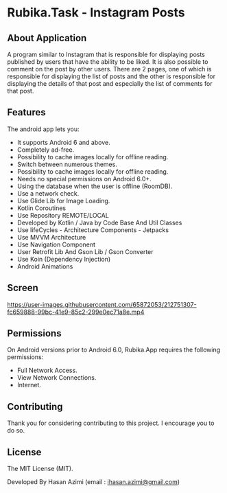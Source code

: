 # Rubika.Task - Instagram Posts

## About Application

A program similar to Instagram that is responsible for displaying posts published by users that have
the ability to be liked. It is also possible to comment on the post by other users.
There are 2 pages, one of which is responsible for displaying the list of posts and the other is
responsible for displaying the details of that post and especially the list of comments for that
post.

## Features

The android app lets you:

- It supports Android 6 and above.
- Completely ad-free.
- Possibility to cache images locally for offline reading.
- Switch between numerous themes.
- Possibility to cache images locally for offline reading.
- Needs no special permissions on Android 6.0+.
- Using the database when the user is offline (RoomDB).
- Use a network check.
- Use Glide Lib for Image Loading.
- Kotlin Coroutines
- Use Repository REMOTE/LOCAL
- Developed by Kotlin / Java by Code Base And Util Classes
- Use lifeCycles - Architecture Components - Jetpacks
- Use MVVM Architecture
- Use Navigation Component
- User Retrofit Lib And Gson Lib / Gson Converter
- Use Koin (Dependency Injection)
- Android Animations

## Screen

https://user-images.githubusercontent.com/65872053/212751307-fc659888-99bc-41e9-85c2-299e0ec71a8e.mp4

## Permissions

On Android versions prior to Android 6.0, Rubika.App requires the following permissions:

- Full Network Access.
- View Network Connections.
- Internet.

## Contributing

Thank you for considering contributing to this project. I encourage you to do so.

## License

The MIT License (MIT).

Developed By Hasan Azimi (email : ihasan.azimi@gmail.com)
